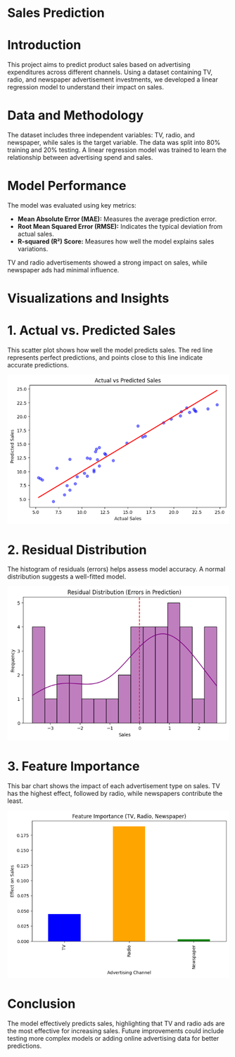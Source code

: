 # Sales Prediction

# Introduction
This project aims to predict product sales based on advertising expenditures across different channels. Using a dataset containing TV, radio, and newspaper advertisement investments, we developed a linear regression model to understand their impact on sales.  

# Data and Methodology
The dataset includes three independent variables: TV, radio, and newspaper, while sales is the target variable. The data was split into 80% training and 20% testing. A linear regression model was trained to learn the relationship between advertising spend and sales.  

# Model Performance
The model was evaluated using key metrics:  
- **Mean Absolute Error (MAE):** Measures the average prediction error.  
- **Root Mean Squared Error (RMSE):** Indicates the typical deviation from actual sales.  
- **R-squared (R²) Score:** Measures how well the model explains sales variations.  

TV and radio advertisements showed a strong impact on sales, while newspaper ads had minimal influence.  

# Visualizations and Insights

# 1. Actual vs. Predicted Sales
This scatter plot shows how well the model predicts sales. The red line represents perfect predictions, and points close to this line indicate accurate predictions.  

![image alt](https://github.com/Engr-Usman-Ali/codealpha_tasks_Sales_Prediction/blob/80f8a6d8dc86db674f4f30b009240053fe0c5fb1/Actual%20vs%20predicted.png)

# 2. Residual Distribution
The histogram of residuals (errors) helps assess model accuracy. A normal distribution suggests a well-fitted model.  

![image alt](https://github.com/Engr-Usman-Ali/codealpha_tasks_Sales_Prediction/blob/80f8a6d8dc86db674f4f30b009240053fe0c5fb1/Distribution.png)

# 3. Feature Importance
This bar chart shows the impact of each advertisement type on sales. TV has the highest effect, followed by radio, while newspapers contribute the least.  

![image alt](https://github.com/Engr-Usman-Ali/codealpha_tasks_Sales_Prediction/blob/80f8a6d8dc86db674f4f30b009240053fe0c5fb1/importance.png)

# Conclusion
The model effectively predicts sales, highlighting that TV and radio ads are the most effective for increasing sales. Future improvements could include testing more complex models or adding online advertising data for better predictions.


